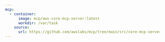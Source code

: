 ```yaml
---
mcp:
  - container:
      image: mcp/aws-core-mcp-server:latest
      workdir: /var/task
    source:
      url: https://github.com/awslabs/mcp/tree/main/src/core-mcp-server
---
```

